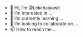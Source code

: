 - 👋 Hi, I’m @Lekchaiyawit
- 👀 I’m interested in ...
- 🌱 I’m currently learning ...
- 💞️ I’m looking to collaborate on ...
- 📫 How to reach me ...

<!---
Grazero/Grazero is a ✨ special ✨ repository because its `README.md` (this file) appears on your GitHub profile.
You can click the Preview link to take a look at your changes.
--->
